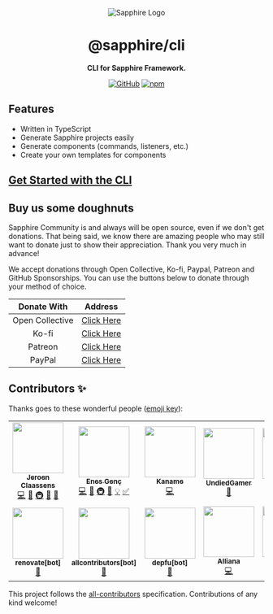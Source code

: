 <div align="center">

![Sapphire Logo](https://cdn.skyra.pw/gh-assets/sapphire-banner.png)

# @sapphire/cli

**CLI for Sapphire Framework.**

[![GitHub](https://img.shields.io/github/license/sapphiredev/cli?style=flat-square)](https://github.com/sapphiredev/cli/blob/main/LICENSE.md)
[![npm](https://img.shields.io/npm/v/@sapphire/cli?color=crimson&logo=npm&style=flat-square)](https://www.npmjs.com/package/@sapphire/cli)

</div>

## Features

-   Written in TypeScript
-   Generate Sapphire projects easily
-   Generate components (commands, listeners, etc.)
-   Create your own templates for components

## [Get Started with the CLI](https://www.sapphirejs.dev/docs/Guide/CLI/introduction)

## Buy us some doughnuts

Sapphire Community is and always will be open source, even if we don't get donations. That being said, we know there are amazing people who may still want to donate just to show their appreciation. Thank you very much in advance!

We accept donations through Open Collective, Ko-fi, Paypal, Patreon and GitHub Sponsorships. You can use the buttons below to donate through your method of choice.

|   Donate With   |                       Address                       |
| :-------------: | :-------------------------------------------------: |
| Open Collective | [Click Here](https://sapphirejs.dev/opencollective) |
|      Ko-fi      |      [Click Here](https://sapphirejs.dev/kofi)      |
|     Patreon     |    [Click Here](https://sapphirejs.dev/patreon)     |
|     PayPal      |     [Click Here](https://sapphirejs.dev/paypal)     |

## Contributors ✨

Thanks goes to these wonderful people ([emoji key](https://allcontributors.org/docs/en/emoji-key)):

<!-- ALL-CONTRIBUTORS-LIST:START - Do not remove or modify this section -->
<!-- prettier-ignore-start -->
<!-- markdownlint-disable -->
<table>
  <tr>
    <td align="center"><a href="https://favware.tech/"><img src="https://avatars3.githubusercontent.com/u/4019718?v=4?s=100" width="100px;" alt=""/><br /><sub><b>Jeroen Claassens</b></sub></a><br /><a href="https://github.com/sapphiredev/cli/commits?author=favna" title="Code">💻</a> <a href="https://github.com/sapphiredev/cli/commits?author=favna" title="Documentation">📖</a> <a href="#infra-favna" title="Infrastructure (Hosting, Build-Tools, etc)">🚇</a> <a href="#projectManagement-favna" title="Project Management">📆</a> <a href="#plugin-favna" title="Plugin/utility libraries">🔌</a></td>
    <td align="center"><a href="https://github.com/enxg"><img src="https://avatars.githubusercontent.com/u/61084101?v=4?s=100" width="100px;" alt=""/><br /><sub><b>Enes Genç</b></sub></a><br /><a href="https://github.com/sapphiredev/cli/commits?author=enxg" title="Code">💻</a> <a href="https://github.com/sapphiredev/cli/commits?author=enxg" title="Documentation">📖</a> <a href="#infra-enxg" title="Infrastructure (Hosting, Build-Tools, etc)">🚇</a> <a href="#ideas-enxg" title="Ideas, Planning, & Feedback">🤔</a> <a href="#example-enxg" title="Examples">💡</a> <a href="#tutorial-enxg" title="Tutorials">✅</a></td>
    <td align="center"><a href="https://kaname.netlify.app"><img src="https://avatars.githubusercontent.com/u/56084970?v=4?s=100" width="100px;" alt=""/><br /><sub><b>Kaname</b></sub></a><br /><a href="https://github.com/sapphiredev/cli/commits?author=kaname-png" title="Code">💻</a></td>
    <td align="center"><a href="https://github.com/UndiedGamer"><img src="https://avatars.githubusercontent.com/u/84702365?v=4?s=100" width="100px;" alt=""/><br /><sub><b>UndiedGamer</b></sub></a><br /><a href="https://github.com/sapphiredev/cli/commits?author=UndiedGamer" title="Documentation">📖</a></td>
    <td align="center"><a href="https://github.com/Lioness100"><img src="https://avatars.githubusercontent.com/u/65814829?v=4?s=100" width="100px;" alt=""/><br /><sub><b>Lioness100</b></sub></a><br /><a href="https://github.com/sapphiredev/cli/commits?author=Lioness100" title="Documentation">📖</a></td>
    <td align="center"><a href="https://megatank58.me/"><img src="https://avatars.githubusercontent.com/u/51410502?v=4?s=100" width="100px;" alt=""/><br /><sub><b>megatank58</b></sub></a><br /><a href="https://github.com/sapphiredev/cli/commits?author=megatank58" title="Code">💻</a></td>
    <td align="center"><a href="https://renovate.whitesourcesoftware.com/"><img src="https://avatars.githubusercontent.com/u/25180681?v=4?s=100" width="100px;" alt=""/><br /><sub><b>WhiteSource Renovate</b></sub></a><br /><a href="#maintenance-renovate-bot" title="Maintenance">🚧</a></td>
  </tr>
  <tr>
    <td align="center"><a href="https://github.com/apps/renovate"><img src="https://avatars.githubusercontent.com/in/2740?v=4?s=100" width="100px;" alt=""/><br /><sub><b>renovate[bot]</b></sub></a><br /><a href="#maintenance-renovate[bot]" title="Maintenance">🚧</a></td>
    <td align="center"><a href="https://github.com/apps/allcontributors"><img src="https://avatars.githubusercontent.com/in/23186?v=4?s=100" width="100px;" alt=""/><br /><sub><b>allcontributors[bot]</b></sub></a><br /><a href="https://github.com/sapphiredev/cli/commits?author=allcontributors[bot]" title="Documentation">📖</a></td>
    <td align="center"><a href="https://github.com/apps/depfu"><img src="https://avatars.githubusercontent.com/in/715?v=4?s=100" width="100px;" alt=""/><br /><sub><b>depfu[bot]</b></sub></a><br /><a href="#maintenance-depfu[bot]" title="Maintenance">🚧</a></td>
    <td align="center"><a href="https://allianaab2m.github.io/"><img src="https://avatars.githubusercontent.com/u/56180684?v=4?s=100" width="100px;" alt=""/><br /><sub><b>Alliana</b></sub></a><br /><a href="https://github.com/sapphiredev/cli/commits?author=Allianaab2m" title="Code">💻</a></td>
    <td align="center"><a href="https://github.com/MajesticString"><img src="https://avatars.githubusercontent.com/u/66224939?v=4?s=100" width="100px;" alt=""/><br /><sub><b>Harry Allen</b></sub></a><br /><a href="https://github.com/sapphiredev/cli/commits?author=MajesticString" title="Code">💻</a></td>
    <td align="center"><a href="https://github.com/pinkcig"><img src="https://avatars.githubusercontent.com/u/62260409?v=4?s=100" width="100px;" alt=""/><br /><sub><b>Faye Keller</b></sub></a><br /><a href="https://github.com/sapphiredev/cli/commits?author=pinkcig" title="Code">💻</a></td>
    <td align="center"><a href="https://github.com/boingtheboeing"><img src="https://avatars.githubusercontent.com/u/76058130?v=4?s=100" width="100px;" alt=""/><br /><sub><b>boingtheboeing</b></sub></a><br /><a href="#content-boingtheboeing" title="Content">🖋</a></td>
  </tr>
</table>

<!-- markdownlint-restore -->
<!-- prettier-ignore-end -->

<!-- ALL-CONTRIBUTORS-LIST:END -->

This project follows the [all-contributors](https://github.com/all-contributors/all-contributors) specification. Contributions of any kind welcome!
